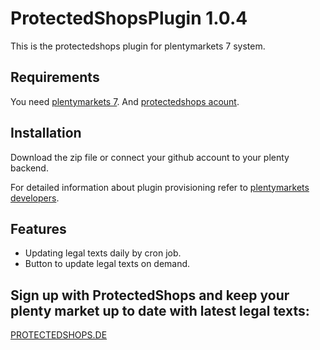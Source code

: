# ProtectedShopsPlugin 1.0.4

This is the protectedshops plugin for plentymarkets 7 system.

## Requirements

You need [plentymarkets 7](https://www.plentymarkets.com). And [protectedshops acount](http://www.protectedshops.de/).

## Installation 

Download the zip file or connect your github account to your plenty backend.

For detailed information about plugin provisioning refer to [plentymarkets developers](https://developers.plentymarkets.com/dev-doc/basics#plugin-provisioning).

## Features

 - Updating legal texts daily by cron job.
 - Button to update legal texts on demand.

## Sign up with ProtectedShops and keep your plenty market up to date with latest legal texts:
[PROTECTEDSHOPS.DE](http://www.protectedshops.de/)